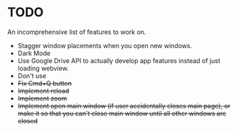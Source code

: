 # TODO
An incomprehensive list of features to work on.

* Stagger window placements when you open new windows.
* Dark Mode
* Use Google Drive API to actually develop app features instead of just loading webview.
* Don't use <webview>
* ~~Fix Cmd+Q button~~
* ~~Implement reload~~
* ~~Implement zoom~~
* ~~Implement open main window (if user accidentally closes main page), or make it so that you can't close main window until all other windows are closed~~